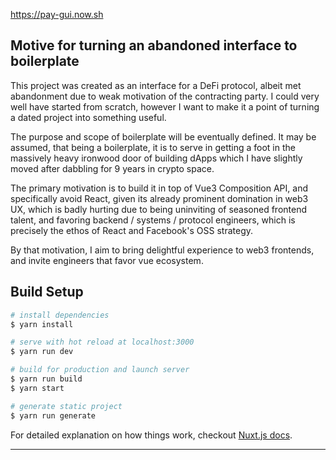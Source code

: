 https://pay-gui.now.sh

## Motive for turning an abandoned interface to boilerplate

This project was created as an interface for a DeFi protocol, albeit met abandonment due to weak motivation of the contracting party. I could very well have started from scratch, however I want to make it a point of turning a dated project into something useful.

The purpose and scope of boilerplate will be eventually defined. It may be assumed, that being a boilerplate, it is to serve in getting a foot in the massively heavy ironwood door of building dApps which I have slightly moved after dabbling for 9 years in crypto space.

The primary motivation is to build it in top of Vue3 Composition API, and specifically avoid React, given its already prominent domination in web3 UX, which is badly hurting due to being uninviting of seasoned frontend talent, and favoring backend / systems / protocol engineers, which is precisely the ethos of React and Facebook's OSS strategy.

By that motivation, I aim to bring delightful experience to web3 frontends, and invite engineers that favor vue ecosystem.

## Build Setup

``` bash
# install dependencies
$ yarn install

# serve with hot reload at localhost:3000
$ yarn run dev

# build for production and launch server
$ yarn run build
$ yarn start

# generate static project
$ yarn run generate
```

For detailed explanation on how things work, checkout [Nuxt.js docs](https://nuxtjs.org).

---